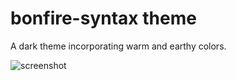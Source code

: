 # bonfire-syntax theme

A dark theme incorporating warm and earthy colors.

![screenshot](https://raw.github.com/circuitfox/bonfire-syntax/master/bonfire-preview.png?raw=true)
